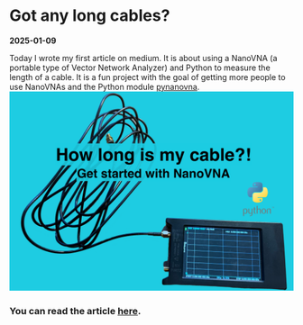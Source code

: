 # Got any long cables?
**2025-01-09**

Today I wrote my first article on medium. It is about using a NanoVNA (a portable type of Vector Network Analyzer) and Python to measure the length of a cable. It is a fun project with the goal of getting more people to use NanoVNAs and the Python module [pynanovna](https://github.com/PICC-Group/pynanovna). 
![Cover Image](blog_pics/mediumNanoVNA.png)
### You can read the article [here](https://medium.com/@bergkvist.teo/how-to-measure-cable-length-with-nanovna-and-python-a-beginners-guide-71855400bd5e).
